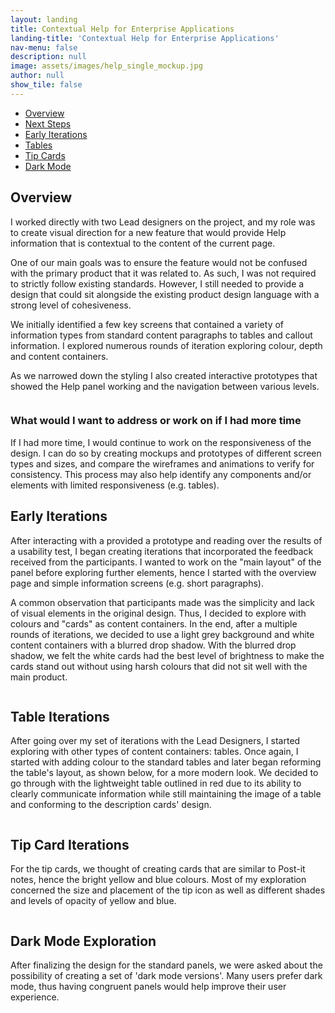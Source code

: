 ```yaml
---
layout: landing
title: Contextual Help for Enterprise Applications
landing-title: 'Contextual Help for Enterprise Applications'
nav-menu: false
description: null
image: assets/images/help_single_mockup.jpg
author: null
show_tile: false
---
```


<!-- Main -->
<div id="main" class="alt">
	
<!-- One -->
<section id="one">
	<div class="inner">	
		
<!-- Shortcuts -->
<ul class="actions">
	<li><a href="#Overview" class="button small scrolly">Overview</a></li>
	<li><a href="#NextSteps" class="button small scrolly">Next Steps</a></li>
	<li><a href="#EarlyIterations" class="button small scrolly">Early Iterations</a></li>
	<li><a href="#TableIterations" class="button small scrolly">Tables</a></li>
	<li><a href="#TipCards" class="button small scrolly">Tip Cards</a></li>
	<li><a href="#DarkMode" class="button small scrolly">Dark Mode</a></li>
</ul>

<!-- Overview -->
<section id="Overview">
	<h2>Overview</h2>
	<p>I worked directly with two Lead designers on the project, and my role was to create visual direction for a new feature that would provide Help information that is contextual to the content of the current page.</p>
	<p>One of our main goals was to ensure the feature would not be confused with the primary product that it was related to. As such, I was not required to strictly follow existing standards. However, I still needed to provide a design that could sit alongside the existing product design language with a strong level of cohesiveness.</p>
	<p>We initially identified a few key screens that contained a variety of information types from standard content paragraphs to tables and callout information. I explored numerous rounds of iteration exploring colour, depth and content containers.</p>
	<p>As we narrowed down the styling I also created interactive prototypes that showed the Help panel working and the navigation between various levels.</p>
	<span class="image fit"><img src="{% link assets/images/screen mockups.jpg %}" alt="" /></span>
</section>
		
<!-- Next Steps -->
<section id="NextSteps">
	<h3>What would I want to address or work on if I had more time</h3>
	<p>If I had more time, I would continue to work on the responsiveness of the design. I can do so by creating mockups and prototypes of different screen types and sizes, and compare the wireframes and animations to verify for consistency. This process may also help identify any components and/or elements with limited responsiveness (e.g. tables).</p>
</section>

<!-- Early Iterations -->
<section id="EarlyIterations">
	<h2>Early Iterations</h2>
	<p>After interacting with a provided a prototype and reading over the results of a usability test, I began creating iterations that incorporated the feedback received from the participants. I wanted to work on the "main layout" of the panel before exploring further elements, hence I started with the overview page and simple information screens (e.g. short paragraphs).</p>
	<p>A common observation that participants made was the simplicity and lack of visual elements in the original design. Thus, I decided to explore with colours and "cards" as content containers. In the end, after a multiple rounds of iterations, we decided to use a light grey background and white content containers with a blurred drop shadow. With the blurred drop shadow, we felt the white cards had the best level of brightness to make the cards stand out without using harsh colours that did not sit well with the main product.</p>
	<span class="image fit"><img src="{% link assets/images/early iterations.png %}" alt="" /></span>
</section>

<!-- Table Iterations -->
<section id="TableIterations">
	<h2>Table Iterations</h2>
	<p>After going over my set of iterations with the Lead Designers, I started exploring with other types of content containers: tables. Once again, I started with adding colour to the standard tables and later began reforming the table's layout, as shown below, for a more modern look. We decided to go through with the lightweight table outlined in red due to its ability to clearly communicate information while still maintaining the image of a table and conforming to the description cards' design.</p>
	<span class="image fit"><img src="{% link assets/images/table iterations.png %}" alt="" /></span>
</section>

<!-- Tip Card Iterations -->
<section id="TipCards">
	<h2>Tip Card Iterations</h2>
	<p>For the tip cards, we thought of creating cards that are similar to Post-it notes, hence the bright yellow and blue colours. Most of my exploration concerned the size and placement of the tip icon as well as different shades and levels of opacity of yellow and blue.</p>
	<span class="image fit"><img src="{% link assets/images/tips.png %}" alt="" /></span>
</section>

<!-- Dark Mode Exploration -->
<section id="DarkMode">
	<h2>Dark Mode Exploration</h2>
	<p>After finalizing the design for the standard panels, we were asked about the possibility of creating a set of 'dark mode versions'. Many users prefer dark mode, thus having congruent panels would help improve their user experience.</p>
	<span class="image fit"><img src="{% link assets/images/dark mode.png %}" alt="" /></span>
</section>

</div>
</section>

</div>
